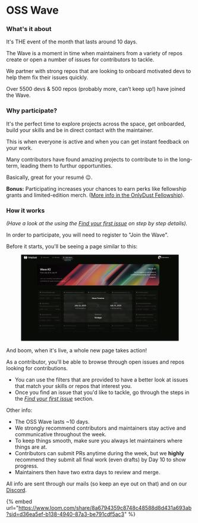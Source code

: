 # OSS Wave

### What's it about

It's THE event of the month that lasts around 10 days.

The Wave is a moment in time when maintainers from a variety of repos create or open a number of issues for contributors to tackle.&#x20;

We partner with strong repos that are looking to onboard motivated devs to help them fix their issues quickly.

Over 5500 devs & 500 repos (probably more, can’t keep up!) have joined the Wave.

### Why participate?&#x20;

It's the perfect time to explore projects across the space, get onboarded, build your skills and be in direct contact with the maintainer.&#x20;

This is when everyone is active and when you can get instant feedback on your work.&#x20;

Many contributors have found amazing projects to contribute to in the long-term, leading them to furthur opportunities.

Basically, great for your resumé :wink:. &#x20;

**Bonus:** Participating increases your chances to earn perks like fellowship grants and limited-edition merch. ([More info in the OnlyDust Fellowship](onlydust-fellowship.md)).

### How it works

_(Have a look at the using the_ [_Find your first issue_](find-your-first-issue.md) _on step by step details)._&#x20;

In order to participate, you will need to register to "Join the Wave".

Before it starts, you'll be seeing a page similar to this:&#x20;

<figure><img src="../.gitbook/assets/Screenshot 2025-07-08 at 14.59.30.png" alt=""><figcaption></figcaption></figure>

And boom, when it's live, a whole new page takes action!&#x20;

As a contributor, you'll be able to browse through open issues and repos looking for contributions.&#x20;

* You can use the filters that are provided to have a better look at issues that match your skills or repos that interest you.&#x20;
* Once you find an issue that you'd like to tackle, go through the steps in the [_Find your first issue_](find-your-first-issue.md) section.

Other info:&#x20;

* The OSS Wave lasts \~10 days.
* We strongly recommend contributors and maintainers stay active and communicative throughout the week.
* To keep things smooth, make sure you always let maintainers where things are at.
* Contributors can submit PRs anytime during the week, but we **highly** recommend they submit all final work (even drafts) by Day 10 to show progress.
* Maintainers then have two extra days to review and merge.

All info are sent through our mails (so keep an eye out on that) and on our  [Discord](https://discord.gg/sVDvdKqPqN).&#x20;

{% embed url="https://www.loom.com/share/8a6794359c8748c48588d8d431a693ab?sid=d36ea5ef-b138-4940-87a3-be791cdf5ac3" %}
